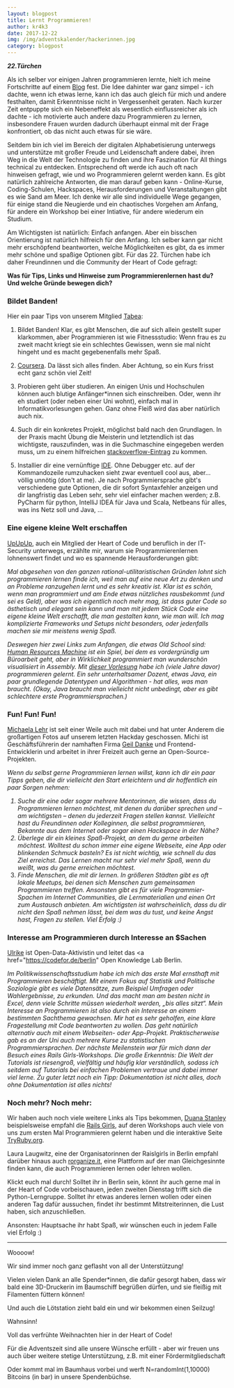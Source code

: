 ```yaml
---
layout: blogpost
title: Lernt Programmieren!
author: kr4k3
date: 2017-12-22
img: /img/adventskalender/hackerinnen.jpg
category: blogpost
---
```


***22.Türchen***

Als ich selber vor einigen Jahren programmieren lernte, hielt ich meine Fortschritte auf einem <a href="https://fionalerntprogrammieren.wordpress.com">Blog</a> fest. Die Idee dahinter war ganz simpel - ich dachte, wenn ich etwas lerne, kann ich das auch gleich für mich und andere festhalten, damit Erkenntnisse nicht in Vergessenheit geraten. Nach kurzer Zeit entpuppte sich ein Nebeneffekt als wesentlich einflussreicher als ich dachte - ich motivierte auch andere dazu Programmieren zu lernen, insbesondere Frauen wurden dadurch überhaupt einmal mit der Frage konfrontiert, ob das nicht auch etwas für sie wäre. 

Seitdem bin ich viel im Bereich der digitalen Alphabetisierung unterwegs und unterstütze mit großer Freude und Leidenschaft andere dabei, ihren Weg in die Welt der Technologie zu finden und ihre Faszination für All things technical zu entdecken. Entsprechend oft werde ich auch oft nach hinweisen gefragt, wie und wo Programmieren gelernt werden kann. Es gibt natürlich zahlreiche Antworten, die man darauf geben kann - Online-Kurse, Coding-Schulen, Hackspaces, Herausforderungen und Veranstaltungen gibt es wie Sand am Meer. Ich denke wir alle sind individuelle Wege gegangen, für einige stand die Neugierde und ein chaotisches Vorgehen am Anfang, für andere ein Workshop bei einer Intiative, für andere wiederum ein Studium. 

Am Wichtigsten ist natürlich: Einfach anfangen. Aber ein bisschen Orientierung ist natürlich hilfreich für den Anfang. Ich selber kann gar nicht mehr erschöpfend beantworten, welche Möglichkeiten es gibt, da es immer mehr schöne und spaßige Optionen gibt. Für das 22. Türchen habe ich daher Freundinnen und die Community der Heart of Code gefragt:
    

**Was für Tips, Links und Hinweise zum Programmierenlernen hast du? Und welche Gründe bewegen dich?**


<h3>Bildet Banden!</h3>

Hier ein paar Tips von unserem Mitglied <a href="https://twitter.com/einhorntee">Tabea</a>:
    
1. Bildet Banden! Klar, es gibt Menschen, die auf sich allein gestellt super klarkommen, aber Programmieren ist wie Fitnessstudio: Wenn frau es zu zweit macht kriegt sie ein schlechtes Gewissen, wenn sie mal nicht hingeht und es macht gegebenenfalls mehr Spaß. 

2. <a href="https://www.coursera.org">Coursera</a>. Da lässt sich alles finden. Aber Achtung, so ein Kurs frisst echt ganz schön viel Zeit! 

3. Probieren geht über studieren. An einigen Unis und Hochschulen können auch blutige Anfänger*innen sich einschreiben. Oder, wenn ihr eh studiert (oder neben einer Uni wohnt), einfach mal in Informatikvorlesungen gehen. Ganz ohne Fleiß wird das aber natürlich auch nix.   
 
4. Such dir ein konkretes Projekt, möglichst bald nach den Grundlagen. In der Praxis macht Übung die Meisterin und letztendlich ist das wichtigste, rauszufinden, was in die Suchmaschine eingegeben werden muss, um zu einem hilfreichen <a href="https://stackoverflow.com">stackoverflow-Eintrag</a> zu kommen.  

5. Installier dir eine vernünftige <a href="https://de.wikipedia.org/wiki/Integrierte_Entwicklungsumgebung">IDE</a>. Ohne Debugger etc. auf der Kommandozeile rumzuhacken sieht zwar eventuell cool aus, aber... völlig unnötig (don't at me). Je nach Programmiersprache gibt's verschiedene gute Optionen, die dir sofort Syntaxfehler anzeigen und dir langfristig das Leben sehr, sehr viel einfacher machen werden; z.B. PyCharm für python,  IntelliJ IDEA für Java und Scala, Netbeans für alles, was ins Netz soll und Java, ...</i>


<h3>Eine eigene kleine Welt erschaffen</h3>


<a href="https://twitter.com/up_up_up">UpUpUp</a>, auch ein Mitglied der Heart of Code und beruflich in der IT-Security unterwegs, erzählte mir, warum sie Programmierenlernen lohnenswert findet und wo es spannende Herausforderungen gibt:

<i>Mal abgesehen von den ganzen rational-utilitaristischen Gründen lohnt sich programmieren lernen finde ich, weil man auf eine neue Art zu denken und an Probleme ranzugehen lernt und es sehr kreativ ist. Klar ist es schön, wenn man programmiert und am Ende etwas nützliches rausbekommt (und sei es Geld), aber was ich eigentlich noch mehr mag, ist dass guter Code so ästhetisch und elegant sein kann und man mit jedem Stück Code eine eigene kleine Welt erschafft, die man gestalten kann, wie man will. Ich mag komplizierte Frameworks und Setups nicht besonders, oder jedenfalls machen sie mir meistens wenig Spaß.

Deswegen hier zwei Links zum Anfangen, die etwas Old School sind: <a href="https://tomorrowcorporation.com/humanresourcemachine">Human Resources Machine</a> ist ein Spiel, bei dem es vordergründig um Büroarbeit geht, aber in Wirklichkeit programmiert man wunderschön visualisiert in Assembly. Mit <a href="http://www-lehre.inf.uos.de/~ainf/2016/index.html">dieser Vorlesung</a> habe ich (viele Jahre davor) programmieren gelernt. Ein sehr unterhaltsamer Dozent, etwas Java, ein paar grundlegende Datentypen und Algorithmen - hat alles, was man braucht. (Okay, Java braucht man vielleicht nicht unbedingt, aber es gibt schlechtere erste Programmiersprachen.) </i>

<h3>Fun! Fun! Fun!</h3>

<a href="https://twitter.com/FischaelaMeer">Michaela Lehr</a> ist seit einer Weile auch mit dabei und hat unter Anderem die großartigen Fotos auf unserem letzten Hackday geschossen. Michi ist Geschäftsführerin der namhaften Firma <a href="https://geildanke.com/GEILDANKE/en/about/">Geil Danke</a> und Frontend-Entwicklerin und arbeitet in ihrer Freizeit auch gerne an Open-Source-Projekten. 
    
<i>Wenn du selbst gerne Programmieren lernen willst, kann ich dir ein paar Tipps geben, die dir vielleicht den Start erleichtern und dir hoffentlich ein paar Sorgen nehmen: 
    
1. Suche dir eine oder sogar mehrere Mentorinnen, die wissen, dass du Programmieren lernen möchtest, mit denen du darüber sprechen und – am wichtigsten – denen du jederzeit Fragen stellen kannst. Vielleicht hast du Freundinnen oder Kolleginnen, die selbst programmieren, Bekannte aus dem Internet oder sogar einen Hackspace in der Nähe? 
2. Überlege dir ein kleines Spaß-Projekt, an dem du gerne arbeiten möchtest. Wolltest du schon immer eine eigene Webseite, eine App oder blinkenden Schmuck basteln? Es ist nicht wichtig, wie schnell du das Ziel erreichst. Das Lernen macht nur sehr viel mehr Spaß, wenn du weißt, was du gerne erreichen möchtest. 
3. Finde Menschen, die mit dir lernen. In größeren Städten gibt es oft lokale Meetups, bei denen sich Menschen zum gemeinsamen Programmieren treffen. Ansonsten gibt es für viele Programmier-Spachen im Internet Communities, die Lernmaterialien und einen Ort zum Austausch anbieten. Am wichtigsten ist wahrscheinlich, dass du dir nicht den Spaß nehmen lässt, bei dem was du tust, und keine Angst hast, Fragen zu stellen. Viel Erfolg :)</i>


<h3>Interesse am Programmieren durch Interesse an $Sachen</h3>

<a href="https://twitter.com/didumdida">Ulrike</a> ist Open-Data-Aktivistin und leitet das <a href="https://codefor.de/berlin" Open Knowledge Lab Berlin</a>.

<i>Im Politikwissenschaftsstudium habe ich mich das erste Mal ernsthaft mit Programmieren beschäftigt. Mit einem Fokus auf Statistik und Politische Soziologie gibt es viele Datensätze, zum Beispiel Umfragen oder Wahlergebnisse, zu erkunden. Und das macht man am besten nicht in Excel, denn viele Schritte müssen wiederholt werden, „bis alles sitzt“. Mein Interesse an Programmieren ist also durch ein Interesse an einem bestimmten Sachthema gewachsen. Mir hat es sehr geholfen, eine klare Fragestellung mit Code beantworten zu wollen. Das geht natürlich alternativ auch mit einem Webseiten- oder App-Projekt. Praktischerweise gab es an der Uni auch mehrere Kurse zu statistischen Programmiersprachen. Der nächste Meilenstein war für mich dann der Besuch eines Rails Girls-Workshops. Die große Erkenntnis: Die Welt der Tutorials ist riesengroß, vielfältig und häufig klar verständlich, sodass ich seitdem auf Tutorials bei einfachen Problemen vertraue und dabei immer viel lerne. Zu guter letzt noch ein Tipp: Dokumentation ist nicht alles, doch ohne Dokumentation ist alles nichts!</i>


<h3>Noch mehr? Noch mehr:</h3>

Wir haben auch noch viele weitere Links als Tips bekommen, <a href="https://twitter.com/starkcoffee">Duana Stanley</a> beispielsweise empfahl die <a href="https://railsgirls.com">Rails Girls</a>, auf deren Workshops auch viele von uns zum ersten Mal Programmieren gelernt haben und die interaktive Seite <a href="http://tryruby.org/levels/1/challenges/0">TryRuby.org</a>. 

Laura Laugwitz, eine der Organisatorinnen der Raislgirls in Berlin empfahl darüber hinaus auch <a href="http://rorganize.it">rorganize.it</a>, eine Plattform auf der man Gleichgesinnte finden kann, die auch Programmieren lernen oder lehren wollen. 


Klickt euch mal durch! Solltet ihr in Berlin sein, könnt ihr auch gerne mal in der Heart of Code vorbeischauen, jeden zweiten Dienstag trifft sich die Python-Lerngruppe. Solltet ihr etwas anderes lernen wollen oder einen anderen Tag dafür aussuchen, findet ihr bestimmt Mitstreiterinnen, die Lust haben, sich anzuschließen. 

Ansonsten: Hauptsache ihr habt Spaß, wir wünschen euch in jedem Falle viel Erfolg :)



***

Woooow!

Wir sind immer noch ganz geflasht von all der Unterstützung!

Vielen vielen Dank an alle Spender*innen, die dafür gesorgt haben, dass wir bald eine 3D-Druckerin im Baumschiff begrüßen dürfen, und sie fleißig mit Filamenten füttern können!

Und auch die Lötstation zieht bald ein und wir bekommen einen Seilzug!

Wahnsinn!

Voll das verfrühte Weihnachten hier in der Heart of Code!

Für die Adventszeit sind alle unsere Wünsche erfüllt - aber wir freuen uns auch über weitere stetige Unterstützung, z.B. mit einer Fördermitgliedschaft

Oder kommt mal im Baumhaus vorbei und werft N=randomInt(1,10000) Bitcoins (in bar) in unsere Spendenbüchse.
